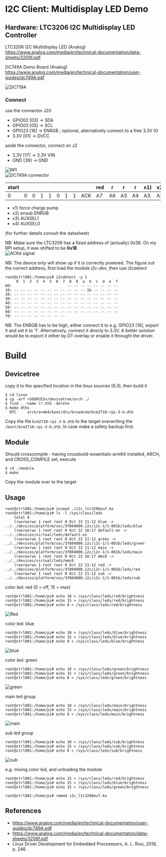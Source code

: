 # I2C Client: Multidisplay LED Demo


## Hardware: LTC3206 I2C Multidisplay LED Controller

LTC3206 I2C Multidisplay LED (Analog)  
https://www.analog.com/media/en/technical-documentation/data-sheets/3206f.pdf

DC749A Demo Board (Analog)  
https://www.analog.com/media/en/technical-documentation/user-guides/dc749A.pdf

![DC719A](pics/dc749a.png)  

### Connect
use the connector J20  
- GPIO02 [03]  -> SDA
- GPIO03 [05]  -> SCL
- GPIO23 [16]  -> ENRGB  ; optional, alternatively connect to a free 3.3V IO
- 3.3V   [01]  -> DVCC

aside the connector, connect on J2  
- 3.3V   [17]  -> 3.3V VIN
- GND    [39]  -> GND

![RPI](pics/connection_rpi3b.png)  
![DC749A connector](pics/connection_dc749a.png)  

| start |   |   |   |   |   |   |   |     | red | r  | r  | r  | x1) | x2) | x3) | x4) |     | blue | b  | b  | b  | green | g  | g  | g  |     | main | m  | m  | m  | sub | s  | s  | s  |     |  
|-------|---|---|---|---|---|---|---|-----|-----|----|----|----|-----|-----|-----|-----|-----|------|----|----|----|-------|----|----|----|-----|------|----|----|----|-----|----|----|----|-----|  
| 0     | 0 | 0 | 1 | 1 | 0 | 1 | 1 | ACK | A7  | A6 | A5 | A4 | A3  | A2  | A1  | A0  | ACK | B7   | B6 | B5 | B4 | B3    | B2 | B1 | B0 | ACK | C7   | C6 | C5 | C4 | C3  | C2 | C1 | C0 | ACK |  

- x1) force charge pump
- x2) ensub ENRGB
- x3) AUXSEL1
- x4) AUXSEL0

(for further details consult the datasheet)  

NB: Make sure the LTC3206 has a fixed address of (actually) 0x36. On my RPI setup, it was shifted to be **0x1B**  
![ACKd signal](pics/signal_ack.png)  

NB: The device only will show up if it is correctly powered. The figure out the correct address, first load the module _i2c-dev_, then use i2cdetect  
```
root@ctrl001:/home/pi# i2cdetect -y 1
     0  1  2  3  4  5  6  7  8  9  a  b  c  d  e  f
00:                         -- -- -- -- -- -- -- --
10: -- -- -- -- -- -- -- -- -- -- -- 1b -- -- -- --
20: -- -- -- -- -- -- -- -- -- -- -- -- -- -- -- --
30: -- -- -- -- -- -- -- -- -- -- -- -- -- -- -- --
40: -- -- -- -- -- -- -- -- -- -- -- -- -- -- -- --
50: -- -- -- -- -- -- -- -- -- -- -- -- -- -- -- --
60: -- -- -- -- -- -- -- -- -- -- -- -- -- -- -- --
70: -- -- -- -- -- -- -- --
```
NB: The ENRGB has to be high, either connect it to e.g. GPIO23 [16], export it and set it to '1'. Alternatively, connect it direcly to 3.3V. A better solution would be to export it either by DT overlay or enable it throught the driver.  

# Build

## Devicetree

copy it to the specified location in the linux sources (6.3), then build it  
```
$ cd linux
$ cp -arf <SOURCES>/devicetree/arch ./
$ find . -name \*.dtb -delete
$ make dtbs
  DTC     arch/arm64/boot/dts/broadcom/bcm2710-rpi-3-b.dtb
```
Copy the file `bcm2710-rpi-3-b.dtb` to the target overwriting the `/boot/bcm2710-rpi-3-b.dtb`. In case make a safety backup first.  


## Module

Should crosscompile - having crossbuild-essentials-arm64 installed, ARCH, and CROSS_COMPILE set, execute  
```
$ cd ./module
$ make
```
Copy the module over to the target  

## Usage
```
root@ctrl001:/home/pi# insmod ./i2c_ltc3206euf.ko
root@ctrl001:/home/pi# ls -l /sys/class/leds
    total 0
    lrwxrwxrwx 1 root root 0 Oct 22 21:12 blue -> ../../devices/platform/soc/3f804000.i2c/i2c-1/1-001b/leds/blue
    lrwxrwxrwx 1 root root 0 Oct 22 16:17 default-on -> ../../devices/virtual/leds/default-on
    lrwxrwxrwx 1 root root 0 Oct 22 21:12 green -> ../../devices/platform/soc/3f804000.i2c/i2c-1/1-001b/leds/green
    lrwxrwxrwx 1 root root 0 Oct 22 21:12 main -> ../../devices/platform/soc/3f804000.i2c/i2c-1/1-001b/leds/main
    lrwxrwxrwx 1 root root 0 Oct 22 16:17 mmc0 -> ../../devices/virtual/leds/mmc0
    lrwxrwxrwx 1 root root 0 Oct 22 21:12 red -> ../../devices/platform/soc/3f804000.i2c/i2c-1/1-001b/leds/red
    lrwxrwxrwx 1 root root 0 Oct 22 21:12 sub -> ../../devices/platform/soc/3f804000.i2c/i2c-1/1-001b/leds/sub
```
color led: red (0 = off, 15 = max)  
```
root@ctrl001:/home/pi# echo 10 > /sys/class/leds/red/brightness
root@ctrl001:/home/pi# echo 15 > /sys/class/leds/red/brightness
root@ctrl001:/home/pi# echo 0 > /sys/class/leds/red/brightness
```
![Red](pics/red.png)  

color led: blue  
```
root@ctrl001:/home/pi# echo 10 > /sys/class/leds/blue/brightness
root@ctrl001:/home/pi# echo 15 > /sys/class/leds/blue/brightness
root@ctrl001:/home/pi# echo 0 > /sys/class/leds/blue/brightness
```
![blue](pics/blue.png)  

color led: green  
```
root@ctrl001:/home/pi# echo 10 > /sys/class/leds/green/brightness
root@ctrl001:/home/pi# echo 15 > /sys/class/leds/green/brightness
root@ctrl001:/home/pi# echo 0 > /sys/class/leds/green/brightness
```
![green](pics/green.png)  

main led group  
```
root@ctrl001:/home/pi# echo 10 > /sys/class/leds/main/brightness
root@ctrl001:/home/pi# echo 15 > /sys/class/leds/main/brightness
root@ctrl001:/home/pi# echo 0 > /sys/class/leds/main/brightness
```
![main](pics/main.png)  

sub led group  
```
root@ctrl001:/home/pi# echo 10 > /sys/class/leds/sub/brightness
root@ctrl001:/home/pi# echo 15 > /sys/class/leds/sub/brightness
root@ctrl001:/home/pi# echo 0 > /sys/class/leds/sub/brightness
```
![sub](pics/sub.png)  

e.g. mixing color led, and unloading the module  
```
root@ctrl001:/home/pi# echo 15 > /sys/class/leds/red/brightness
root@ctrl001:/home/pi# echo 15 > /sys/class/leds/blue/brightness
root@ctrl001:/home/pi# echo 15 > /sys/class/leds/green/brightness

root@ctrl001:/home/pi# rmmod i2c_ltc3206euf.ko
```

## References
* https://www.analog.com/media/en/technical-documentation/user-guides/dc749A.pdf
* https://www.analog.com/media/en/technical-documentation/data-sheets/3206f.pdf
* Linux Driver Development for Embedded Procesesors, A. L. Rios, 2018, p. 246  
